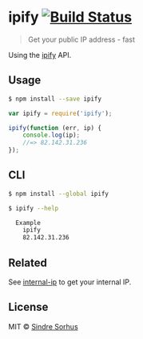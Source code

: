 # ipify [![Build Status](https://travis-ci.org/sindresorhus/ipify.svg?branch=master)](https://travis-ci.org/sindresorhus/ipify)

> Get your public IP address - fast

Using the [ipify](http://www.ipify.org) API.


## Usage

```sh
$ npm install --save ipify
```

```js
var ipify = require('ipify');

ipify(function (err, ip) {
	console.log(ip);
	//=> 82.142.31.236
});
```


## CLI

```sh
$ npm install --global ipify
```

```sh
$ ipify --help

  Example
    ipify
    82.142.31.236
```


## Related

See [internal-ip](https://github.com/sindresorhus/internal-ip) to get your internal IP.


## License

MIT © [Sindre Sorhus](http://sindresorhus.com)
